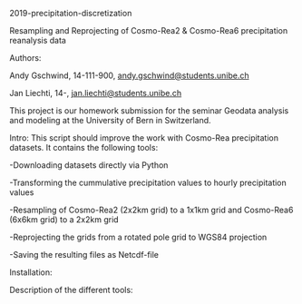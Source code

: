2019-precipitation-discretization

Resampling and Reprojecting of Cosmo-Rea2 & Cosmo-Rea6 precipitation reanalysis data

Authors:

Andy Gschwind, 14-111-900, andy.gschwind@students.unibe.ch

Jan Liechti, 14-, jan.liechti@students.unibe.ch

This project is our homework submission for the seminar Geodata analysis and modeling at the University of Bern in Switzerland. 

Intro:
This script should improve the work with Cosmo-Rea precipitation datasets. It contains the following tools:

-Downloading datasets directly via Python

-Transforming the cummulative precipitation values to hourly precipitation values

-Resampling of Cosmo-Rea2 (2x2km grid) to a 1x1km grid and Cosmo-Rea6 (6x6km grid) to a 2x2km grid

-Reprojecting the grids from a rotated pole grid to WGS84 projection

-Saving the resulting files as Netcdf-file


Installation:


Description of the different tools:
